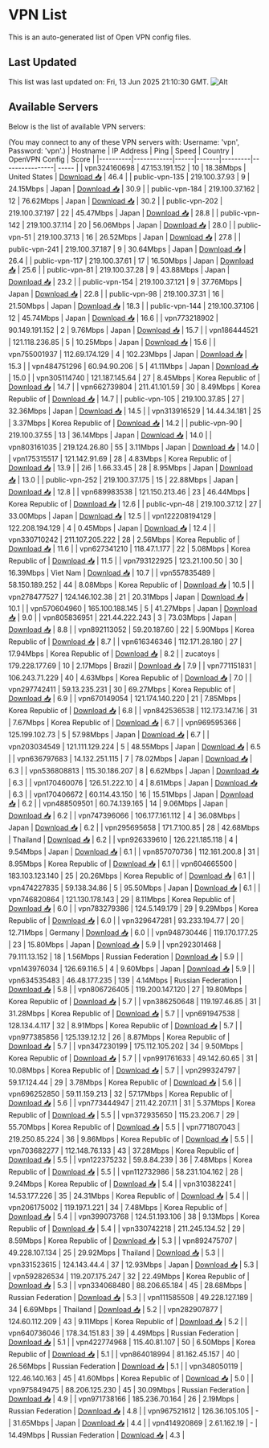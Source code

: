 # VPN List

This is an auto-generated list of Open VPN config files.

## Last Updated

This list was last updated on: Fri, 13 Jun 2025 21:10:30 GMT.
![Alt](https://repobeats.axiom.co/api/embed/186b98318ef1479477931607c1ad7d823f12451f.svg "Repobeats analytics image")

## Available Servers

Below is the list of available VPN servers:

(You may connect to any of these VPN servers with: Username: 'vpn', Password: 'vpn'.)
| Hostname | IP Address | Ping | Speed | Country | OpenVPN Config | Score |
|----------|------------|------|-------|---------|----------------| ----- |
| vpn324160698 | 47.153.191.152 | 10 | 18.38Mbps | United States | [Download 📥](./configs/server_0_US.ovpn) | 46.4 |
| public-vpn-135 | 219.100.37.93 | 9 | 24.15Mbps | Japan | [Download 📥](./configs/server_1_JP.ovpn) | 30.9 |
| public-vpn-184 | 219.100.37.162 | 12 | 76.62Mbps | Japan | [Download 📥](./configs/server_2_JP.ovpn) | 30.2 |
| public-vpn-202 | 219.100.37.197 | 22 | 45.47Mbps | Japan | [Download 📥](./configs/server_3_JP.ovpn) | 28.8 |
| public-vpn-142 | 219.100.37.114 | 20 | 56.06Mbps | Japan | [Download 📥](./configs/server_4_JP.ovpn) | 28.0 |
| public-vpn-51 | 219.100.37.13 | 16 | 26.52Mbps | Japan | [Download 📥](./configs/server_5_JP.ovpn) | 27.8 |
| public-vpn-241 | 219.100.37.187 | 9 | 30.64Mbps | Japan | [Download 📥](./configs/server_6_JP.ovpn) | 26.4 |
| public-vpn-117 | 219.100.37.61 | 17 | 16.50Mbps | Japan | [Download 📥](./configs/server_7_JP.ovpn) | 25.6 |
| public-vpn-81 | 219.100.37.28 | 9 | 43.88Mbps | Japan | [Download 📥](./configs/server_8_JP.ovpn) | 23.2 |
| public-vpn-154 | 219.100.37.121 | 9 | 37.76Mbps | Japan | [Download 📥](./configs/server_9_JP.ovpn) | 22.8 |
| public-vpn-98 | 219.100.37.31 | 16 | 21.50Mbps | Japan | [Download 📥](./configs/server_10_JP.ovpn) | 18.3 |
| public-vpn-144 | 219.100.37.106 | 12 | 45.74Mbps | Japan | [Download 📥](./configs/server_11_JP.ovpn) | 16.6 |
| vpn773218902 | 90.149.191.152 | 2 | 9.76Mbps | Japan | [Download 📥](./configs/server_12_JP.ovpn) | 15.7 |
| vpn186444521 | 121.118.236.85 | 5 | 10.25Mbps | Japan | [Download 📥](./configs/server_13_JP.ovpn) | 15.6 |
| vpn755001937 | 112.69.174.129 | 4 | 102.23Mbps | Japan | [Download 📥](./configs/server_14_JP.ovpn) | 15.3 |
| vpn484751296 | 60.94.90.206 | 5 | 41.11Mbps | Japan | [Download 📥](./configs/server_15_JP.ovpn) | 15.0 |
| vpn305114740 | 121.187.145.64 | 27 | 8.45Mbps | Korea Republic of | [Download 📥](./configs/server_16_KR.ovpn) | 14.7 |
| vpn662739804 | 211.41.101.59 | 30 | 8.49Mbps | Korea Republic of | [Download 📥](./configs/server_17_KR.ovpn) | 14.7 |
| public-vpn-105 | 219.100.37.85 | 27 | 32.36Mbps | Japan | [Download 📥](./configs/server_18_JP.ovpn) | 14.5 |
| vpn313916529 | 14.44.34.181 | 25 | 3.37Mbps | Korea Republic of | [Download 📥](./configs/server_19_KR.ovpn) | 14.2 |
| public-vpn-90 | 219.100.37.55 | 13 | 36.14Mbps | Japan | [Download 📥](./configs/server_20_JP.ovpn) | 14.0 |
| vpn803161035 | 219.124.26.80 | 55 | 3.11Mbps | Japan | [Download 📥](./configs/server_21_JP.ovpn) | 14.0 |
| vpn175315517 | 121.142.91.69 | 28 | 4.83Mbps | Korea Republic of | [Download 📥](./configs/server_22_KR.ovpn) | 13.9 |
| 2i6 | 1.66.33.45 | 28 | 8.95Mbps | Japan | [Download 📥](./configs/server_23_JP.ovpn) | 13.0 |
| public-vpn-252 | 219.100.37.175 | 15 | 22.88Mbps | Japan | [Download 📥](./configs/server_24_JP.ovpn) | 12.8 |
| vpn689983538 | 121.150.213.46 | 23 | 46.44Mbps | Korea Republic of | [Download 📥](./configs/server_25_KR.ovpn) | 12.6 |
| public-vpn-48 | 219.100.37.12 | 27 | 33.00Mbps | Japan | [Download 📥](./configs/server_26_JP.ovpn) | 12.5 |
| vpn122208194129 | 122.208.194.129 | 4 | 0.45Mbps | Japan | [Download 📥](./configs/server_27_JP.ovpn) | 12.4 |
| vpn330710242 | 211.107.205.222 | 28 | 2.56Mbps | Korea Republic of | [Download 📥](./configs/server_28_KR.ovpn) | 11.6 |
| vpn627341210 | 118.47.1.177 | 22 | 5.08Mbps | Korea Republic of | [Download 📥](./configs/server_29_KR.ovpn) | 11.5 |
| vpn793122925 | 123.21.100.50 | 30 | 16.39Mbps | Viet Nam | [Download 📥](./configs/server_30_VN.ovpn) | 10.7 |
| vpn557835489 | 58.150.189.252 | 44 | 8.08Mbps | Korea Republic of | [Download 📥](./configs/server_31_KR.ovpn) | 10.5 |
| vpn278477527 | 124.146.102.38 | 21 | 20.31Mbps | Japan | [Download 📥](./configs/server_32_JP.ovpn) | 10.1 |
| vpn570604960 | 165.100.188.145 | 5 | 41.27Mbps | Japan | [Download 📥](./configs/server_33_JP.ovpn) | 9.0 |
| vpn805836951 | 221.44.222.243 | 3 | 73.03Mbps | Japan | [Download 📥](./configs/server_34_JP.ovpn) | 8.8 |
| vpn892113052 | 59.20.187.60 | 22 | 5.90Mbps | Korea Republic of | [Download 📥](./configs/server_35_KR.ovpn) | 8.7 |
| vpn616346346 | 112.171.28.180 | 27 | 17.94Mbps | Korea Republic of | [Download 📥](./configs/server_36_KR.ovpn) | 8.2 |
| zucatoys | 179.228.177.69 | 10 | 2.17Mbps | Brazil | [Download 📥](./configs/server_37_BR.ovpn) | 7.9 |
| vpn771151831 | 106.243.71.229 | 40 | 4.63Mbps | Korea Republic of | [Download 📥](./configs/server_38_KR.ovpn) | 7.0 |
| vpn297742411 | 59.13.235.231 | 30 | 69.27Mbps | Korea Republic of | [Download 📥](./configs/server_39_KR.ovpn) | 6.9 |
| vpn670149054 | 121.174.140.220 | 21 | 7.85Mbps | Korea Republic of | [Download 📥](./configs/server_40_KR.ovpn) | 6.8 |
| vpn842536538 | 112.173.147.16 | 31 | 7.67Mbps | Korea Republic of | [Download 📥](./configs/server_41_KR.ovpn) | 6.7 |
| vpn969595366 | 125.199.102.73 | 5 | 57.98Mbps | Japan | [Download 📥](./configs/server_42_JP.ovpn) | 6.7 |
| vpn203034549 | 121.111.129.224 | 5 | 48.55Mbps | Japan | [Download 📥](./configs/server_43_JP.ovpn) | 6.5 |
| vpn636797683 | 14.132.251.115 | 7 | 78.02Mbps | Japan | [Download 📥](./configs/server_44_JP.ovpn) | 6.3 |
| vpn536808813 | 115.30.186.207 | 8 | 6.62Mbps | Japan | [Download 📥](./configs/server_45_JP.ovpn) | 6.3 |
| vpn170460076 | 126.51.222.10 | 4 | 8.61Mbps | Japan | [Download 📥](./configs/server_46_JP.ovpn) | 6.3 |
| vpn170406672 | 60.114.43.150 | 16 | 15.51Mbps | Japan | [Download 📥](./configs/server_47_JP.ovpn) | 6.2 |
| vpn488509501 | 60.74.139.165 | 14 | 9.06Mbps | Japan | [Download 📥](./configs/server_48_JP.ovpn) | 6.2 |
| vpn747396066 | 106.177.161.112 | 4 | 36.08Mbps | Japan | [Download 📥](./configs/server_49_JP.ovpn) | 6.2 |
| vpn295695658 | 171.7.100.85 | 28 | 42.68Mbps | Thailand | [Download 📥](./configs/server_50_TH.ovpn) | 6.2 |
| vpn926339610 | 126.221.185.118 | 4 | 9.54Mbps | Japan | [Download 📥](./configs/server_51_JP.ovpn) | 6.1 |
| vpn857070736 | 112.161.200.8 | 31 | 8.95Mbps | Korea Republic of | [Download 📥](./configs/server_52_KR.ovpn) | 6.1 |
| vpn604665500 | 183.103.123.140 | 25 | 20.26Mbps | Korea Republic of | [Download 📥](./configs/server_53_KR.ovpn) | 6.1 |
| vpn474227835 | 59.138.34.86 | 5 | 95.50Mbps | Japan | [Download 📥](./configs/server_54_JP.ovpn) | 6.1 |
| vpn746820864 | 121.130.178.143 | 29 | 8.11Mbps | Korea Republic of | [Download 📥](./configs/server_55_KR.ovpn) | 6.0 |
| vpn783279386 | 124.5.149.179 | 29 | 9.29Mbps | Korea Republic of | [Download 📥](./configs/server_56_KR.ovpn) | 6.0 |
| vpn329647281 | 93.233.194.77 | 20 | 12.71Mbps | Germany | [Download 📥](./configs/server_57_DE.ovpn) | 6.0 |
| vpn948730446 | 119.170.177.25 | 23 | 15.80Mbps | Japan | [Download 📥](./configs/server_58_JP.ovpn) | 5.9 |
| vpn292301468 | 79.111.13.152 | 18 | 1.56Mbps | Russian Federation | [Download 📥](./configs/server_59_RU.ovpn) | 5.9 |
| vpn143976034 | 126.69.116.5 | 4 | 9.60Mbps | Japan | [Download 📥](./configs/server_60_JP.ovpn) | 5.9 |
| vpn634535483 | 46.48.177.235 | 139 | 4.14Mbps | Russian Federation | [Download 📥](./configs/server_61_RU.ovpn) | 5.8 |
| vpn806726405 | 119.200.147.120 | 27 | 19.80Mbps | Korea Republic of | [Download 📥](./configs/server_62_KR.ovpn) | 5.7 |
| vpn386250648 | 119.197.46.85 | 31 | 31.28Mbps | Korea Republic of | [Download 📥](./configs/server_63_KR.ovpn) | 5.7 |
| vpn691947538 | 128.134.4.117 | 32 | 8.91Mbps | Korea Republic of | [Download 📥](./configs/server_64_KR.ovpn) | 5.7 |
| vpn977385856 | 125.139.12.12 | 26 | 8.87Mbps | Korea Republic of | [Download 📥](./configs/server_65_KR.ovpn) | 5.7 |
| vpn347230199 | 175.112.105.202 | 34 | 9.50Mbps | Korea Republic of | [Download 📥](./configs/server_66_KR.ovpn) | 5.7 |
| vpn991761633 | 49.142.60.65 | 31 | 10.08Mbps | Korea Republic of | [Download 📥](./configs/server_67_KR.ovpn) | 5.7 |
| vpn299324797 | 59.17.124.44 | 29 | 3.78Mbps | Korea Republic of | [Download 📥](./configs/server_68_KR.ovpn) | 5.6 |
| vpn696252850 | 59.11.159.213 | 32 | 57.17Mbps | Korea Republic of | [Download 📥](./configs/server_69_KR.ovpn) | 5.6 |
| vpn773444947 | 211.42.207.11 | 31 | 5.37Mbps | Korea Republic of | [Download 📥](./configs/server_70_KR.ovpn) | 5.5 |
| vpn372935650 | 115.23.206.7 | 29 | 55.70Mbps | Korea Republic of | [Download 📥](./configs/server_71_KR.ovpn) | 5.5 |
| vpn771807043 | 219.250.85.224 | 36 | 9.86Mbps | Korea Republic of | [Download 📥](./configs/server_72_KR.ovpn) | 5.5 |
| vpn703682277 | 112.148.76.133 | 43 | 37.28Mbps | Korea Republic of | [Download 📥](./configs/server_73_KR.ovpn) | 5.5 |
| vpn122375232 | 59.8.84.239 | 36 | 7.48Mbps | Korea Republic of | [Download 📥](./configs/server_74_KR.ovpn) | 5.5 |
| vpn112732986 | 58.231.104.162 | 28 | 9.24Mbps | Korea Republic of | [Download 📥](./configs/server_75_KR.ovpn) | 5.4 |
| vpn310382241 | 14.53.177.226 | 35 | 24.31Mbps | Korea Republic of | [Download 📥](./configs/server_76_KR.ovpn) | 5.4 |
| vpn206175002 | 119.197.1.221 | 34 | 7.48Mbps | Korea Republic of | [Download 📥](./configs/server_77_KR.ovpn) | 5.4 |
| vpn399073768 | 124.51.193.106 | 38 | 9.13Mbps | Korea Republic of | [Download 📥](./configs/server_78_KR.ovpn) | 5.4 |
| vpn330742218 | 211.245.134.52 | 29 | 8.59Mbps | Korea Republic of | [Download 📥](./configs/server_79_KR.ovpn) | 5.3 |
| vpn892475707 | 49.228.107.134 | 25 | 29.92Mbps | Thailand | [Download 📥](./configs/server_80_TH.ovpn) | 5.3 |
| vpn331523615 | 124.143.44.4 | 37 | 12.93Mbps | Japan | [Download 📥](./configs/server_81_JP.ovpn) | 5.3 |
| vpn592826534 | 119.207.175.247 | 32 | 22.49Mbps | Korea Republic of | [Download 📥](./configs/server_82_KR.ovpn) | 5.3 |
| vpn334068480 | 88.206.65.184 | 45 | 28.68Mbps | Russian Federation | [Download 📥](./configs/server_83_RU.ovpn) | 5.3 |
| vpn111585508 | 49.228.127.189 | 34 | 6.69Mbps | Thailand | [Download 📥](./configs/server_84_TH.ovpn) | 5.2 |
| vpn282907877 | 124.60.112.209 | 43 | 9.11Mbps | Korea Republic of | [Download 📥](./configs/server_85_KR.ovpn) | 5.2 |
| vpn640736046 | 178.34.151.83 | 39 | 4.49Mbps | Russian Federation | [Download 📥](./configs/server_86_RU.ovpn) | 5.1 |
| vpn422774968 | 115.40.81.107 | 50 | 6.50Mbps | Korea Republic of | [Download 📥](./configs/server_87_KR.ovpn) | 5.1 |
| vpn864018994 | 81.162.45.157 | 40 | 26.56Mbps | Russian Federation | [Download 📥](./configs/server_88_RU.ovpn) | 5.1 |
| vpn348050119 | 122.46.140.163 | 45 | 41.60Mbps | Korea Republic of | [Download 📥](./configs/server_89_KR.ovpn) | 5.0 |
| vpn975849475 | 88.206.125.230 | 45 | 30.09Mbps | Russian Federation | [Download 📥](./configs/server_90_RU.ovpn) | 4.9 |
| vpn971738166 | 185.236.70.164 | 26 | 2.19Mbps | Russian Federation | [Download 📥](./configs/server_91_RU.ovpn) | 4.8 |
| vpn967521612 | 126.36.105.105 | - | 31.65Mbps | Japan | [Download 📥](./configs/server_92_JP.ovpn) | 4.4 |
| vpn414920869 | 2.61.162.19 | - | 14.49Mbps | Russian Federation | [Download 📥](./configs/server_93_RU.ovpn) | 4.3 |

